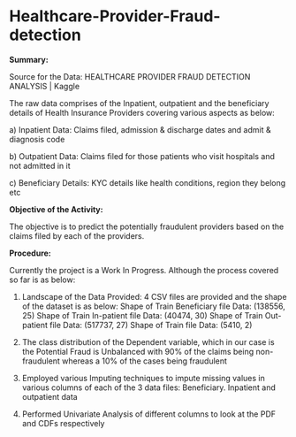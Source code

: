 # Healthcare-Provider-Fraud-detection

**Summary:**

Source for the Data: HEALTHCARE PROVIDER FRAUD DETECTION ANALYSIS | Kaggle

The raw data comprises of the Inpatient, outpatient and the beneficiary details of Health Insurance Providers covering various aspects as below:
  
  a)	Inpatient Data: Claims filed, admission & discharge dates and admit & diagnosis code
  
  b)	Outpatient Data: Claims filed for those patients who visit hospitals and not admitted in it
  
  c)	Beneficiary Details: KYC details like health conditions, region they belong etc


**Objective of the Activity:**

The objective is to predict the potentially fraudulent providers based on the claims filed by each of the providers.

**Procedure:**

Currently the project is a Work In Progress. Although the process covered so far is as below:

  1.	Landscape of the Data Provided: 4 CSV files are provided and the shape of the dataset is as below:
        Shape of Train Beneficiary file Data: (138556, 25)
        Shape of Train In-patient file Data: (40474, 30)
        Shape of Train Out-patient file Data: (517737, 27)
        Shape of Train file Data: (5410, 2) 
  
  2.	The class distribution of the Dependent variable, which in our case is the Potential Fraud is Unbalanced with 90% of the claims being non-fraudulent whereas a 10% of the           cases being fraudulent 
  
  3.	Employed various Imputing techniques to impute missing values in various columns of each of the 3 data files: Beneficiary. Inpatient and outpatient data
  
  4.	Performed Univariate Analysis of different columns to look at the PDF and CDFs respectively

